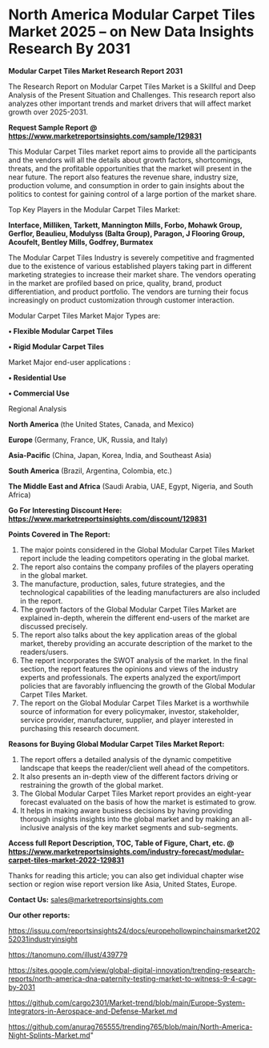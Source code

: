 # North America Modular Carpet Tiles Market 2025 – on New Data Insights Research By 2031

<strong>Modular Carpet Tiles Market Research Report 2031</strong>

The Research Report on Modular Carpet Tiles Market is a Skillful and Deep Analysis of the Present Situation and Challenges. This research report also analyzes other important trends and market drivers that will affect market growth over 2025-2031.

<strong>Request Sample Report @ <a href=https://www.marketreportsinsights.com/sample/129831>https://www.marketreportsinsights.com/sample/129831</a></strong>

This Modular Carpet Tiles market report aims to provide all the participants and the vendors will all the details about growth factors, shortcomings, threats, and the profitable opportunities that the market will present in the near future. The report also features the revenue share, industry size, production volume, and consumption in order to gain insights about the politics to contest for gaining control of a large portion of the market share.

Top Key Players in the Modular Carpet Tiles Market:

<strong>Interface, Milliken, Tarkett, Mannington Mills, Forbo, Mohawk Group, Gerflor, Beaulieu, Modulyss (Balta Group), Paragon, J Flooring Group, Acoufelt, Bentley Mills, Godfrey, Burmatex</strong>

The Modular Carpet Tiles Industry is severely competitive and fragmented due to the existence of various established players taking part in different marketing strategies to increase their market share. The vendors operating in the market are profiled based on price, quality, brand, product differentiation, and product portfolio. The vendors are turning their focus increasingly on product customization through customer interaction.

Modular Carpet Tiles Market Major Types are:

<strong>• Flexible Modular Carpet Tiles

• Rigid Modular Carpet Tiles</strong>

Market Major end-user applications :

<strong>• Residential Use

• Commercial Use</strong>

Regional Analysis

</u><strong><b>North America</b></strong> (the United States, Canada, and Mexico)

<strong><b>Europe </b></strong>(Germany, France, UK, Russia, and Italy)

<strong><b>Asia-Pacific</b></strong> (China, Japan, Korea, India, and Southeast Asia)

<strong><b>South America</b></strong> (Brazil, Argentina, Colombia, etc.)

<strong><b>The Middle East and Africa</b></strong> (Saudi Arabia, UAE, Egypt, Nigeria, and South Africa)

<strong>Go For Interesting Discount Here: <a href=https://www.marketreportsinsights.com/discount/129831>https://www.marketreportsinsights.com/discount/129831</a></strong>

<strong>Points Covered in The Report:</strong>
<ol>
  <li>The major points considered in the Global Modular Carpet Tiles Market report include the leading competitors operating in the global market.</li>
  <li>The report also contains the company profiles of the players operating in the global market.</li>
  <li>The manufacture, production, sales, future strategies, and the technological capabilities of the leading manufacturers are also included in the report.</li>
  <li>The growth factors of the Global Modular Carpet Tiles Market are explained in-depth, wherein the different end-users of the market are discussed precisely.</li>
  <li>The report also talks about the key application areas of the global market, thereby providing an accurate description of the market to the readers/users.</li>
  <li>The report incorporates the SWOT analysis of the market. In the final section, the report features the opinions and views of the industry experts and professionals. The experts analyzed the export/import policies that are favorably influencing the growth of the Global Modular Carpet Tiles Market.</li>
  <li>The report on the Global Modular Carpet Tiles Market is a worthwhile source of information for every policymaker, investor, stakeholder, service provider, manufacturer, supplier, and player interested in purchasing this research document.</li>
</ol>
<strong>Reasons for Buying Global Modular Carpet Tiles Market Report:</strong>

<ol>
  <li>The report offers a detailed analysis of the dynamic competitive landscape that keeps the reader/client well ahead of the competitors.</li>
  <li>It also presents an in-depth view of the different factors driving or restraining the growth of the global market.</li>
  <li>The Global Modular Carpet Tiles Market report provides an eight-year forecast evaluated on the basis of how the market is estimated to grow.</li>
  <li>It helps in making aware business decisions by having providing thorough insights insights into the global market and by making an all-inclusive analysis of the key market segments and sub-segments.</li>
</ol>
<strong>Access full Report Description, TOC, Table of Figure, Chart, etc. @ <a href=https://www.marketreportsinsights.com/industry-forecast/modular-carpet-tiles-market-2022-129831>https://www.marketreportsinsights.com/industry-forecast/modular-carpet-tiles-market-2022-129831</a></strong>


Thanks for reading this article; you can also get individual chapter wise section or region wise report version like Asia, United States, Europe.

<strong>Contact Us:</strong>
sales@marketreportsinsights.com

<strong>Our other reports:</strong>

<a href=https://issuu.com/reportsinsights24/docs/europehollowpinchainsmarket20252031industryinsight>https://issuu.com/reportsinsights24/docs/europehollowpinchainsmarket20252031industryinsight</a>

<a href=https://tanomuno.com/illust/439779>https://tanomuno.com/illust/439779</a>

<a href=https://sites.google.com/view/global-digital-innovation/trending-research-reports/north-america-dna-paternity-testing-market-to-witness-9-4-cagr-by-2031>https://sites.google.com/view/global-digital-innovation/trending-research-reports/north-america-dna-paternity-testing-market-to-witness-9-4-cagr-by-2031</a>

<a href=https://github.com/cargo2301/Market-trend/blob/main/Europe-System-Integrators-in-Aerospace-and-Defense-Market.md>https://github.com/cargo2301/Market-trend/blob/main/Europe-System-Integrators-in-Aerospace-and-Defense-Market.md</a>

<a href=https://github.com/anurag765555/trending765/blob/main/North-America-Night-Splints-Market.md>https://github.com/anurag765555/trending765/blob/main/North-America-Night-Splints-Market.md</a>"
